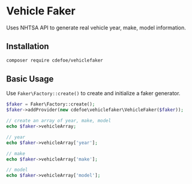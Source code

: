 # Vehicle Faker
Uses NHTSA API to generate real vehicle year, make, model information.

## Installation

```sh
composer require cdefoe/vehiclefaker
```

## Basic Usage

Use `Faker\Factory::create()` to create and initialize a faker generator.

```php
$faker = Faker\Factory::create();
$faker->addProvider(new cdefoe\vehiclefaker\VehicleFaker($faker));

// create an array of year, make, model
echo $faker->vehicleArray;

// year
echo $faker->vehicleArray['year'];

// make
echo $faker->vehicleArray['make'];

// model
echo $faker->vehicleArray['model'];

```
